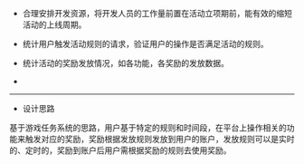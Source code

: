 * 合理安排开发资源，将开发人员的工作量前置在活动立项期前，能有效的缩短活动的上线周期。

* 统计用户触发活动规则的请求，验证用户的操作是否满足活动的规则。

* 统计活动的奖励发放情况，如各功能，各奖励的发放数据。

* 
---

* 设计思路

基于游戏任务系统的思路，用户基于特定的规则和时间段，在平台上操作相关的功能来触发对应的奖励，奖励根据发放规则发放到用户的账户，发放规则可以是实时的、定时的，奖励到账户后用户需根据奖励的规则去使用奖励。

